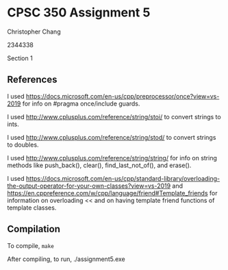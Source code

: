 # CPSC 350 Assignment 5
Christopher Chang

2344338

Section 1

## References
I used https://docs.microsoft.com/en-us/cpp/preprocessor/once?view=vs-2019 for info on #pragma once/include guards.

I used http://www.cplusplus.com/reference/string/stoi/ to convert strings to ints.

I used http://www.cplusplus.com/reference/string/stod/ to convert strings to doubles.

I used http://www.cplusplus.com/reference/string/string/ for info on string methods like push_back(), clear(), find_last_not_of(), and erase().

I used https://docs.microsoft.com/en-us/cpp/standard-library/overloading-the-output-operator-for-your-own-classes?view=vs-2019 and https://en.cppreference.com/w/cpp/language/friend#Template_friends for information on overloading << and on having template friend functions of template classes.

## Compilation
To compile,
```make```

After compiling, to run,
./assignment5.exe